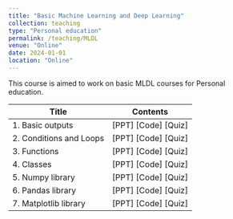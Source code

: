 ```yaml
---
title: "Basic Machine Learning and Deep Learning"
collection: teaching
type: "Personal education"
permalink: /teaching/MLDL
venue: "Online"
date: 2024-01-01
location: "Online"
---
```


This course is aimed to work on basic MLDL courses for Personal education.

|Title|Contents|
|---------|----------|
|1. Basic outputs|[PPT]   [Code]   [Quiz]|
|2. Conditions and Loops|[PPT]   [Code]   [Quiz]|
|3. Functions|[PPT]   [Code]   [Quiz]|
|4. Classes|[PPT]   [Code]   [Quiz]|
|5. Numpy library|[PPT]   [Code]   [Quiz]|
|6. Pandas library|[PPT]   [Code]   [Quiz]|
|7. Matplotlib library|[PPT]   [Code]   [Quiz]|
